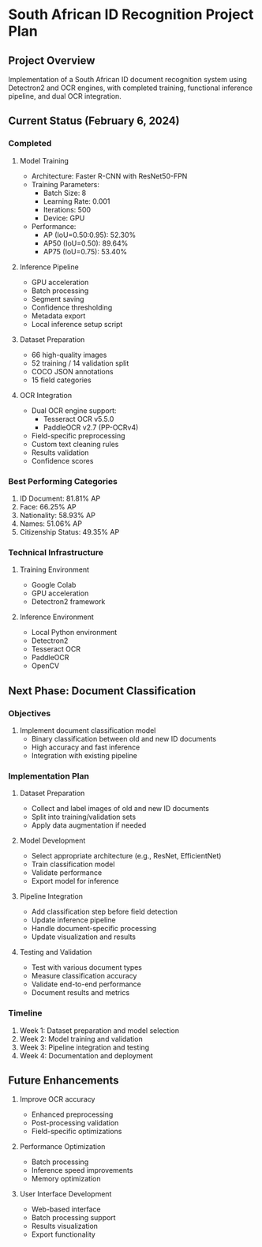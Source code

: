 # South African ID Recognition Project Plan

## Project Overview
Implementation of a South African ID document recognition system using Detectron2 and OCR engines, with completed training, functional inference pipeline, and dual OCR integration.

## Current Status (February 6, 2024)

### Completed 
1. Model Training
   - Architecture: Faster R-CNN with ResNet50-FPN
   - Training Parameters:
     * Batch Size: 8
     * Learning Rate: 0.001
     * Iterations: 500
     * Device: GPU
   - Performance:
     * AP (IoU=0.50:0.95): 52.30%
     * AP50 (IoU=0.50): 89.64%
     * AP75 (IoU=0.75): 53.40%

2. Inference Pipeline
   - GPU acceleration
   - Batch processing
   - Segment saving
   - Confidence thresholding
   - Metadata export
   - Local inference setup script

3. Dataset Preparation
   - 66 high-quality images
   - 52 training / 14 validation split
   - COCO JSON annotations
   - 15 field categories

4. OCR Integration
   - Dual OCR engine support:
     * Tesseract OCR v5.5.0
     * PaddleOCR v2.7 (PP-OCRv4)
   - Field-specific preprocessing
   - Custom text cleaning rules
   - Results validation
   - Confidence scores

### Best Performing Categories
1. ID Document: 81.81% AP
2. Face: 66.25% AP
3. Nationality: 58.93% AP
4. Names: 51.06% AP
5. Citizenship Status: 49.35% AP

### Technical Infrastructure
1. Training Environment
   - Google Colab
   - GPU acceleration
   - Detectron2 framework

2. Inference Environment
   - Local Python environment
   - Detectron2
   - Tesseract OCR
   - PaddleOCR
   - OpenCV

## Next Phase: Document Classification

### Objectives
1. Implement document classification model
   - Binary classification between old and new ID documents
   - High accuracy and fast inference
   - Integration with existing pipeline

### Implementation Plan
1. Dataset Preparation
   - Collect and label images of old and new ID documents
   - Split into training/validation sets
   - Apply data augmentation if needed

2. Model Development
   - Select appropriate architecture (e.g., ResNet, EfficientNet)
   - Train classification model
   - Validate performance
   - Export model for inference

3. Pipeline Integration
   - Add classification step before field detection
   - Update inference pipeline
   - Handle document-specific processing
   - Update visualization and results

4. Testing and Validation
   - Test with various document types
   - Measure classification accuracy
   - Validate end-to-end performance
   - Document results and metrics

### Timeline
1. Week 1: Dataset preparation and model selection
2. Week 2: Model training and validation
3. Week 3: Pipeline integration and testing
4. Week 4: Documentation and deployment

## Future Enhancements
1. Improve OCR accuracy
   - Enhanced preprocessing
   - Post-processing validation
   - Field-specific optimizations

2. Performance Optimization
   - Batch processing
   - Inference speed improvements
   - Memory optimization

3. User Interface Development
   - Web-based interface
   - Batch processing support
   - Results visualization
   - Export functionality
